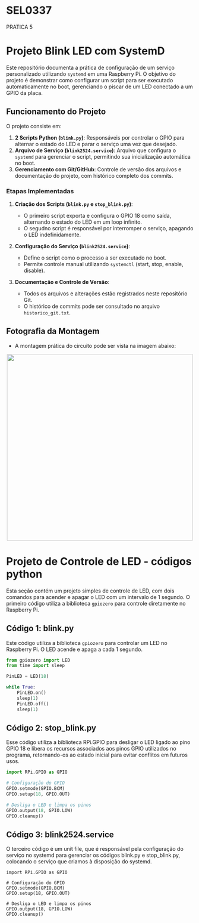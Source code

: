 # SEL0337
PRATICA 5
# Projeto Blink LED com SystemD

Este repositório documenta a prática de configuração de um serviço personalizado utilizando `systemd` em uma Raspberry Pi. O objetivo do projeto é demonstrar como configurar um script para ser executado automaticamente no boot, gerenciando o piscar de um LED conectado a um GPIO da placa.

## Funcionamento do Projeto

O projeto consiste em:
1. **2 Scripts Python (`blink.py`)**: Responsáveis por controlar o GPIO para alternar o estado do LED e parar o serviço uma vez que desejado.
2. **Arquivo de Serviço (`blink2524.service`)**: Arquivo que configura o `systemd` para gerenciar o script, permitindo sua inicialização automática no boot.
3. **Gerenciamento com Git/GitHub**: Controle de versão dos arquivos e documentação do projeto, com histórico completo dos commits.

### Etapas Implementadas
1. **Criação dos Scripts (`blink.py` e `stop_blink.py`)**:
   - O primeiro script exporta e configura o GPIO 18 como saída, alternando o estado do LED em um loop infinito.
   - O segudno script é responsável por interromper o serviço, apagando o LED indefinidamente.

2. **Configuração do Serviço (`blink2524.service`)**:
   - Define o script como o processo a ser executado no boot.
   - Permite controle manual utilizando `systemctl` (start, stop, enable, disable).

3. **Documentação e Controle de Versão**:
   - Todos os arquivos e alterações estão registrados neste repositório Git.
   - O histórico de commits pode ser consultado no arquivo `historico_git.txt`.

## Fotografia da Montagem
- A montagem prática do circuito pode ser vista na imagem abaixo:

<div align="center">
<img src="https://github.com/user-attachments/assets/cfb7eff5-4f56-4d57-8b45-3468f3264a75" width="500px" />
</div>


# Projeto de Controle de LED - códigos python

Esta seção contém um projeto simples de controle de LED, com dois comandos para acender e apagar o LED com um intervalo de 1 segundo. O primeiro código utiliza a biblioteca `gpiozero` para controle diretamente no Raspberry Pi.

## Código 1: blink.py

Este código utiliza a biblioteca `gpiozero` para controlar um LED no Raspberry Pi. O LED acende e apaga a cada 1 segundo.

```python
from gpiozero import LED
from time import sleep

PinLED = LED(18)

while True:
    PinLED.on()
    sleep(1)
    PinLED.off()
    sleep(1)
```
## Código 2: stop_blink.py
Esse código utiliza a biblioteca RPi.GPIO para desligar o LED ligado ao pino GPIO 18 e libera os recursos associados aos pinos GPIO utilizados no programa, retornando-os ao estado inicial para evitar conflitos em futuros usos.

```python
import RPi.GPIO as GPIO

# Configuração do GPIO
GPIO.setmode(GPIO.BCM)
GPIO.setup(18, GPIO.OUT)

# Desliga o LED e limpa os pinos
GPIO.output(18, GPIO.LOW)
GPIO.cleanup()
```
## Código 3: blink2524.service
O terceiro código é um unit file, que é responsável pela configuração do serviço no systemd para gerenciar os códigos blink.py e stop_blink.py, colocando o
serviço que criamos à disposição do systemd.

```
import RPi.GPIO as GPIO

# Configuração do GPIO
GPIO.setmode(GPIO.BCM)
GPIO.setup(18, GPIO.OUT)

# Desliga o LED e limpa os pinos
GPIO.output(18, GPIO.LOW)
GPIO.cleanup()
```

